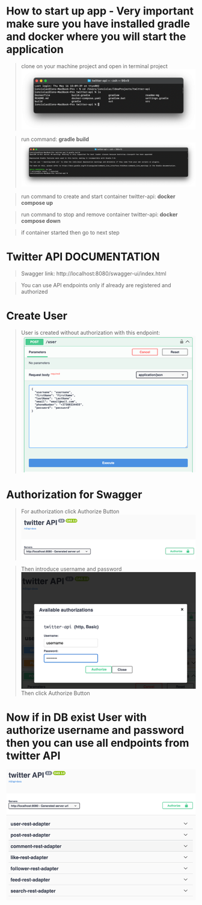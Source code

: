 # How to start up app - Very important make sure you have installed **gradle** and **docker** where you will start the application

> clone on your machine project and open in terminal project
![terminal_twitter_api.png](readme-mg/terminal_twitter_api.png)

> run command: **gradle build**
![terminal_gradle_build.png](readme-mg/terminal_gradle_build.png)

> run command to create and start container twitter-api: **docker compose up**

> run command to stop and remove container twitter-api: **docker compose down**

> if container started then go to next step

# Twitter API DOCUMENTATION

> Swagger link: http://localhost:8080/swagger-ui/index.html

> You can use API endpoints only if already are registered and authorized

# Create User 
> User is created without authorization with this endpoint:  
![create_user.png](readme-mg/create_user.png)

# Authorization for Swagger

> For authorization click Authorize Button
![authorization_button.png](readme-mg/authorization_button.png)

> Then introduce username and password
![authorization_form.png](readme-mg/authorization_form.png)
Then click Authorize Button

# Now if in DB exist User with authorize username and password then you can use all endpoints from twitter API
![twitter_api_endpoints.png](readme-mg/twitter_api_endpoints.png)